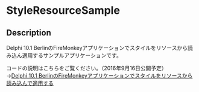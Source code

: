 # StyleResourceSample

## Description

Delphi 10.1 BerlinのFireMonkeyアプリケーションでスタイルをリソースから読み込ん適用するサンプルアプリケーションです。

コードの説明はこちらをご覧ください。（2016年9月16日公開予定）  
→[Delphi 10.1 BerlinのFireMonkeyアプリケーションでスタイルをリソースから読み込んで適用する](http://www.gesource.jp/weblog/?p=7556)


